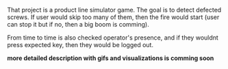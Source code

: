 That project is a product line simulator game. The goal is to detect defected screws. If user would skip too many of them, then the fire would start (user can stop it but if no, then a big boom is comming).

From time to time is also checked operator's presence, and if they wouldnt press expected key, then they would be logged out.

**more detailed description with gifs and visualizations is comming soon**
